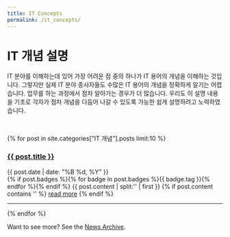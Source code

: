 ```yaml
---
title: IT Concepts
permalink: /it_concepts/
---
```


# IT 개념 설명

IT 분야를 이해하는데 있어 가장 어려운 점 중의 하나가 IT 용어의 개념을 이해하는 것입니다.
그렇지만 실제 IT 분야 종사자들도 수많은 IT 용어의 개념을 정확하게 알기는 어렵습니다. 업무를 하는 과정에서 점차 알아가는 경우가 더 많습니다.
우리도 이 설명 내용을 기초로 각자가 점차 개념을 다듬어 나갈 수 있도록 가능한 쉽게 설명하려고 노력하였습니다.

<br>

{% for post in site.categories["IT 개념"].posts limit:10 %}
   <div class="post-preview">
   <h3> <a href="{{ site.baseurl }}{{ post.url }}"><b>{{ post.title }}</b></a> </h3>
   <span class="post-date">{{ post.date | date: "%B %d, %Y" }}</span><br>
   {% if post.badges %}{% for badge in post.badges %}<span class="badge badge-{{ badge.type }}">{{ badge.tag }}</span>{% endfor %}{% endif %}
   {{ post.content | split:'<!--more-->' | first }}
   {% if post.content contains '<!--more-->' %}
      <a href="{{ site.baseurl }}{{ post.url }}">read more</a>
   {% endif %}
   <hr>
{% endfor %}

Want to see more? See the <a href="{{ site.baseurl }}/archive/">News Archive</a>.
